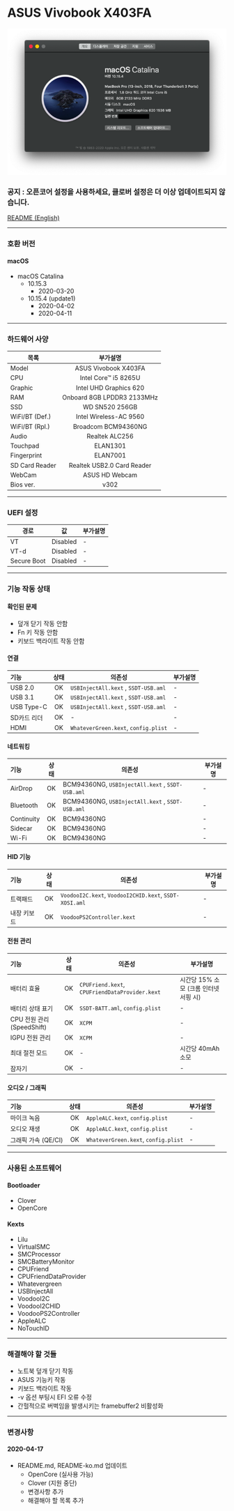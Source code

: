# ASUS Vivobook X403FA

![Mac](/image.png)

### 공지 : 오픈코어 설정을 사용하세요, 클로버 설정은 더 이상 업데이트되지 않습니다.
[README (English)](/README.md)

-----------------------------------------------

### 호환 버전

#### macOS

- macOS Catalina
	- 10.15.3
		- 2020-03-20
	- 10.15.4 (update1)
		- 2020-04-02
		- 2020-04-11

-----------------------------------------------

### 하드웨어 사양

| 목록             |            부가설명            |
| -------------- | :------------------------: |
| Model          |    ASUS Vivobook X403FA    |
| CPU            |    Intel Core™ i5 8265U    |
| Graphic        |   Intel UHD Graphics 620   |
| RAM            | Onboard 8GB LPDDR3 2133MHz |
| SSD            |       WD SN520 256GB       |
| WiFi/BT (Def.) |   Intel Wireless-AC 9560   |
| WiFi/BT (Rpl.) |    Broadcom BCM94360NG     |
| Audio          |       Realtek ALC256       |
| Touchpad       |          ELAN1301          |
| Fingerprint    |          ELAN7001          |
| SD Card Reader | Realtek USB2.0 Card Reader |
| WebCam         |       ASUS HD Webcam       |
| Bios ver.      |            v302            |

-----------------------------------------------

### UEFI 설정

| 경로          | 값        | 부가설명 |
| ----------- | -------- | ---- |
| VT          | Disabled | -    |
| VT-d        | Disabled | -    |
| Secure Boot | Disabled | -    |

-----------------------------------------------

### 기능 작동 상태

#### 확인된 문제

 - 덮개 닫기 작동 안함
 - Fn 키 작동 안함
 - 키보드 백라이트 작동 안함

#### 연결

| 기능         |  상태   | 의존성                                  | 부가설명 |
| :--------- | :---: | ------------------------------------ | ---- |
| USB 2.0    |  OK   | `USBInjectAll.kext` , `SSDT-USB.aml` | -    |
| USB 3.1    |  OK   | `USBInjectAll.kext` , `SSDT-USB.aml` | -    |
| USB Type-C |  OK   | `USBInjectAll.kext` , `SSDT-USB.aml` | -    |
| SD카드 리더    |  OK   | -                                    | -    |
| HDMI       |  OK   | `WhateverGreen.kext`, `config.plist` | -    |

#### 네트워킹

| 기능         |  상태   | 의존성                                              | 부가설명 |
| :--------- | :---: | ------------------------------------------------ | ---- |
| AirDrop    |  OK   | BCM94360NG, `USBInjectAll.kext` , `SSDT-USB.aml` | -    |
| Bluetooth  |  OK   | BCM94360NG, `USBInjectAll.kext` , `SSDT-USB.aml` | -    |
| Continuity |  OK   | BCM94360NG                                       | -    |
| Sidecar    |  OK   | BCM94360NG                                       | -    |
| Wi-Fi      |  OK   | BCM94360NG                                       | -    |

#### HID 기능

| 기능     |  상태   | 의존성                                                    | 부가설명 |
| :----- | :---: | ------------------------------------------------------ | ---- |
| 트랙패드   |  OK   | `VoodooI2C.kext`, `VoodooI2CHID.kext`, `SSDT-XOSI.aml` | -    |
| 내장 키보드 |  OK   | `VoodooPS2Controller.kext`                             | -    |

#### 전원 관리

| 기능                     |  상태   | 의존성                                            | 부가설명                     |
| :--------------------- | :---: | ---------------------------------------------- | ------------------------ |
| 배터리 효율                 |  OK   | `CPUFriend.kext`, `CPUFriendDataProvider.kext` | 시간당 15% 소모 (크롬 인터넷 서핑 시) |
| 배터리 상태 표기              |  OK   | `SSDT-BATT.aml`, `config.plist`                | -                        |
| CPU 전원 관리 (SpeedShift) |  OK   | `XCPM`                                         | -                        |
| IGPU 전원 관리             |  OK   | `XCPM`                                         | -                        |
| 최대 절전 모드               |  OK   | -                                              | 시간당 40mAh 소모             |
| 잠자기                    |  OK   | -                                              | -                        |

#### 오디오 / 그래픽

| 기능             |  상태   | 의존성                                  | 부가설명 |
| :------------- | :---: | ------------------------------------ | ---- |
| 마이크 녹음         |  OK   | `AppleALC.kext`, `config.plist`      | -    |
| 오디오 재생         |  OK   | `AppleALC.kext`, `config.plist`      | -    |
| 그래픽 가속 (QE/CI) |  OK   | `WhateverGreen.kext`, `config.plist` | -    |

-----------------------------------------------

### 사용된 소프트웨어

#### Bootloader

 - Clover
 - OpenCore

#### Kexts

 - Lilu
 - VirtualSMC
 - SMCProcessor
 - SMCBatteryMonitor
 - CPUFriend
 - CPUFriendDataProvider
 - Whatevergreen
 - USBInjectAll
 - VoodooI2C
 - VoodooI2CHID
 - VoodooPS2Controller
 - AppleALC
 - NoTouchID

-----------------------------------------------

### 해결해야 할 것들

 - 노트북 덮개 닫기 작동
 - ASUS 기능키 작동
 - 키보드 백라이트 작동
 - -v 옵션 부팅시 EFI 오류 수정
 - 간헐적으로 버벅임을 발생시키는 framebuffer2 비활성화

-----------------------------------------------

### 변경사항

#### 2020-04-17

 - README.md, README-ko.md 업데이트
   - OpenCore (실사용 가능)
   - Clover (지원 중단)
   - 변경사항 추가
   - 해결해야 할 목록 추가
